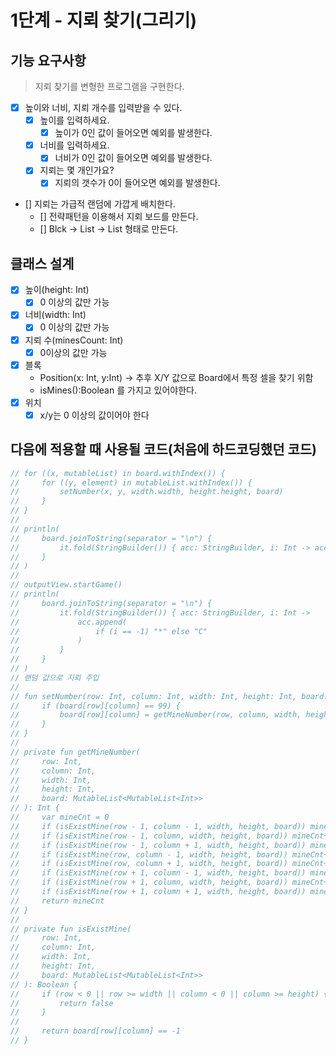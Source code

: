 # 1단계 - 지뢰 찾기(그리기)

## 기능 요구사항

> 지뢰 찾기를 변형한 프로그램을 구현한다.

* [x] 높이와 너비, 지뢰 개수를 입력받을 수 있다.
    * [x] 높이를 입력하세요.
        * [x] 높이가 0인 값이 들어오면 예외를 발생한다.
    * [x] 너비를 입력하세요.
        * [x] 너비가 0인 값이 들어오면 예외를 발생한다.
    * [x] 지뢰는 몇 개인가요?
        * [x] 지뢰의 갯수가 0이 들어오면 예외를 발생한다.
* [] 지뢰는 가급적 랜덤에 가깝게 배치한다.
    * [] 전략패턴을 이용해서 지뢰 보드를 만든다.
    * [] Blck -> List<Block> -> List<Row> 형태로 만든다.

## 클래스 설계

* [x] 높이(height: Int)
    * [x] 0 이상의 값만 가능
* [x] 너비(width: Int)
    * [x] 0 이상의 값만 가능
* [x] 지뢰 수(minesCount: Int)
    * [x] 0이상의 값만 가능
* [x] 블록
    * Position(x: Int, y:Int) -> 추후 X/Y 값으로 Board에서 특정 셀을 찾기 위함
    * isMines():Boolean 를 가지고 있어야한다.
* [x] 위치
    * [x] x/y는 0 이상의 값이어야 한다

## 다음에 적용할 때 사용될 코드(처음에 하드코딩했던 코드)

```kotlin
// for ((x, mutableList) in board.withIndex()) {
//     for ((y, element) in mutableList.withIndex()) {
//         setNumber(x, y, width.width, height.height, board)
//     }
// }
//
// println(
//     board.joinToString(separator = "\n") {
//         it.fold(StringBuilder()) { acc: StringBuilder, i: Int -> acc.append("$i\t") }
//     }
// )
//
// outputView.startGame()
// println(
//     board.joinToString(separator = "\n") {
//         it.fold(StringBuilder()) { acc: StringBuilder, i: Int ->
//             acc.append(
//                 if (i == -1) "*" else "C"
//             )
//         }
//     }
// )
// 랜덤 값으로 지뢰 주입
//
// fun setNumber(row: Int, column: Int, width: Int, height: Int, board: MutableList<MutableList<Int>>) {
//     if (board[row][column] == 99) {
//         board[row][column] = getMineNumber(row, column, width, height, board)
//     }
// }
//
// private fun getMineNumber(
//     row: Int,
//     column: Int,
//     width: Int,
//     height: Int,
//     board: MutableList<MutableList<Int>>
// ): Int {
//     var mineCnt = 0
//     if (isExistMine(row - 1, column - 1, width, height, board)) mineCnt++
//     if (isExistMine(row - 1, column, width, height, board)) mineCnt++
//     if (isExistMine(row - 1, column + 1, width, height, board)) mineCnt++
//     if (isExistMine(row, column - 1, width, height, board)) mineCnt++
//     if (isExistMine(row, column + 1, width, height, board)) mineCnt++
//     if (isExistMine(row + 1, column - 1, width, height, board)) mineCnt++
//     if (isExistMine(row + 1, column, width, height, board)) mineCnt++
//     if (isExistMine(row + 1, column + 1, width, height, board)) mineCnt++
//     return mineCnt
// }
//
// private fun isExistMine(
//     row: Int,
//     column: Int,
//     width: Int,
//     height: Int,
//     board: MutableList<MutableList<Int>>
// ): Boolean {
//     if (row < 0 || row >= width || column < 0 || column >= height) {
//         return false
//     }
//
//     return board[row][column] == -1
// }
```
